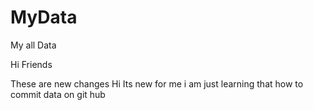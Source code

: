 # MyData
My all Data 


Hi Friends

These are new changes
Hi Its new for me i am just learning that how to commit data on git hub


